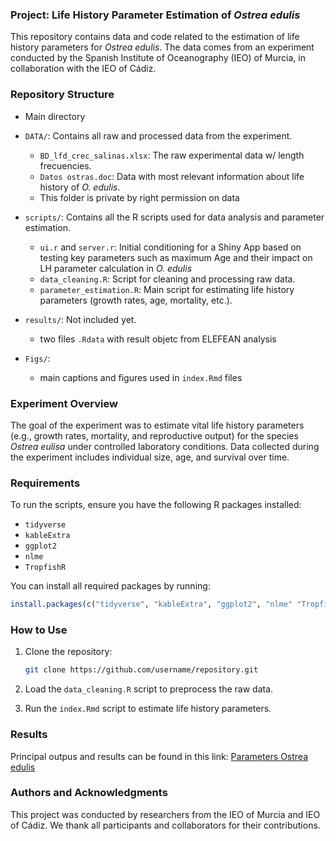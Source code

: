### Project: Life History Parameter Estimation of *Ostrea edulis*

This repository contains data and code related to the estimation of life history parameters for *Ostrea edulis*. The data comes from an experiment conducted by the Spanish Institute of Oceanography (IEO) of Murcia, in collaboration with the IEO of Cádiz.

### Repository Structure

- Main directory

- `DATA/`: Contains all raw and processed data from the experiment.
  - `BD_lfd_crec_salinas.xlsx`: The raw experimental data w/ length frecuencies.
  - `Datos ostras.doc`: Data with most relevant information about life history of *O. edulis*.
  - This folder is private by right permission on data

- `scripts/`: Contains all the R scripts used for data analysis and parameter estimation.
  - `ui.r` and `server.r`:  Initial conditioning for a Shiny App based on testing key parameters such as maximum Age and their impact on LH parameter calculation in *O. edulis*
  - `data_cleaning.R`: Script for cleaning and processing raw data.
  - `parameter_estimation.R`: Main script for estimating life history parameters (growth rates, age, mortality, etc.).
  
- `results/`: Not included yet.
  - two files `.Rdata` with result objetc from ELEFEAN analysis
  
- `Figs/`: 
  - main captions and figures used in `index.Rmd` files
  
### Experiment Overview

The goal of the experiment was to estimate vital life history parameters (e.g., growth rates, mortality, and reproductive output) for the species *Ostrea eulisa* under controlled laboratory conditions. Data collected during the experiment includes individual size, age, and survival over time.

### Requirements

To run the scripts, ensure you have the following R packages installed:

- `tidyverse`
- `kableExtra`
- `ggplot2`
- `nlme`
- `TropfishR`

You can install all required packages by running:

```R
install.packages(c("tidyverse", "kableExtra", "ggplot2", "nlme" "TropfishR"))
```

### How to Use

1. Clone the repository:

   ```bash
   git clone https://github.com/username/repository.git
   ```
   
2. Load the `data_cleaning.R` script to preprocess the raw data.
3. Run the `index.Rmd` script to estimate life history parameters.

### Results

Principal outpus and results can be found in this link: [Parameters Ostrea edulis](https://mauromardones.github.io/ReSalar_Project_IEO/)

### Authors and Acknowledgments

This project was conducted by researchers from the IEO of Murcia and IEO of Cádiz. We thank all participants and collaborators for their contributions.

